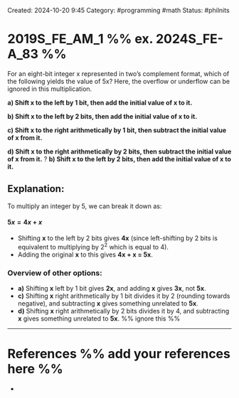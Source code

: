 Created: 2024-10-20 9:45
Category: #programming #math 
Status: #philnits



# 2019S_FE_AM_1 %% ex. 2024S_FE-A_83 %%

For an eight-bit integer x represented in two’s complement format, which of the following yields the value of 5x? Here, the overflow or underflow can be ignored in this multiplication. 

**a) Shift x to the left by 1 bit, then add the initial value of x to it.** 

**b) Shift x to the left by 2 bits, then add the initial value of x to it.** 

**c) Shift x to the right arithmetically by 1 bit, then subtract the initial value of x from it.** 

**d) Shift x to the right arithmetically by 2 bits, then subtract the initial value of x from it.**
? 
**b) Shift x to the left by 2 bits, then add the initial value of x to it.** 
## **Explanation:**

To multiply an integer by 5, we can break it down as: 
#### $5x=4x+x$

- Shifting **x** to the left by 2 bits gives **4x** (since left-shifting by 2 bits is equivalent to multiplying by $2^2$ which is equal to 4).
- Adding the original **x** to this gives **4x + x = 5x**.

### Overview of other options:

- **a)** Shifting **x** left by 1 bit gives **2x**, and adding **x** gives **3x**, not **5x**.
- **c)** Shifting **x** right arithmetically by 1 bit divides it by 2 (rounding towards negative), and subtracting **x** gives something unrelated to **5x**.
- **d)** Shifting **x** right arithmetically by 2 bits divides it by 4, and subtracting **x** gives something unrelated to **5x**.
%% ignore this %%
---









# References %% add your references here %%
- 